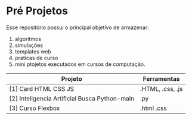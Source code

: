 # Pré Projetos

Esse repositório possui o principal objetivo de armazenar:
  1. algoritmos
  2. simulações
  3. templates web
  4. praticas de curso 
  5. mini ptojetos executados em cursos de computação.


| Projeto | Ferramentas |
| ----------- | ----------- |
| [1] Card HTML CSS JS | .HTML, .css, .js |
| [2] Inteligencia Artificial Busca Python-main | .py |
| [3] Curso Flexbox | .html .css |


